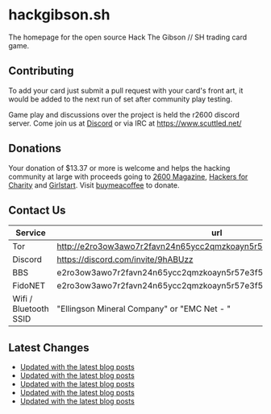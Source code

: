 # hackgibson.sh
The homepage for the open source Hack The Gibson // SH trading card game.


## Contributing

To add your card just submit a pull request with your card's front art, it would be added to the next run of set after community play testing.

Game play and discussions over the project is held the r2600 discord server. Come join us at [Discord](https://discord.com/invite/9hABUzz) or via IRC at https://www.scuttled.net/


## Donations

Your donation of $13.37 or more is welcome and helps the hacking community at large with proceeds going to [2600 Magazine](https://2600.com/), [Hackers for Charity](https://hackersforcharity.org) and [Girlstart](https://girlstart.org).  Visit [buymeacoffee](https://www.buymeacoffee.com/hackgibson.sh) to donate.


## Contact Us

Service | url
-|-
Tor | http://e2ro3ow3awo7r2favn24n65ycc2qmzkoayn5r57e3f56nvjwdcgg32ad.onion
Discord | https://discord.com/invite/9hABUzz
BBS | e2ro3ow3awo7r2favn24n65ycc2qmzkoayn5r57e3f56nvjwdcgg32ad.onion:23
FidoNET | e2ro3ow3awo7r2favn24n65ycc2qmzkoayn5r57e3f56nvjwdcgg32ad.onion:24554
Wifi / Bluetooth SSID | "Ellingson Mineral Company" or "EMC Net - <fidonet address>"

## Latest Changes
<!-- BLOG-POST-LIST:START -->
- [Updated with the latest blog posts](https://github.com/DFW2600/hackgibson.sh/commit/9400d9eafde41cb1a53ca1190524b5adf43c945b)
- [Updated with the latest blog posts](https://github.com/DFW2600/hackgibson.sh/commit/e223815b15f207f6639570cd4028778871b9d545)
- [Updated with the latest blog posts](https://github.com/DFW2600/hackgibson.sh/commit/857ef83c0aa0ed3fcdd2f5a22757c386a2bf3d97)
- [Updated with the latest blog posts](https://github.com/DFW2600/hackgibson.sh/commit/8106d38a3c7968f9ce75530b6f5a5c38e63a8569)
- [Updated with the latest blog posts](https://github.com/DFW2600/hackgibson.sh/commit/3825f206a570ecc2c75bca682613c4ec64b7ca44)
<!-- BLOG-POST-LIST:END -->
